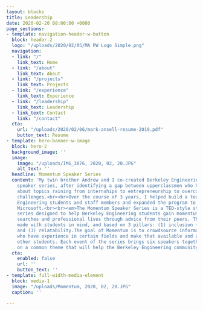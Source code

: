 ```yaml
---
layout: blocks
title: Leadership
date: 2020-02-20 08:00:00 +0000
page_sections:
- template: navigation-header-w-button
  block: header-2
  logo: "/uploads/2020/02/05/MA PW Logo Simple.png"
  navigation:
  - link: "/"
    link_text: Home
  - link: "/about"
    link_text: About
  - link: "/projects"
    link_text: Projects
  - link: "/experience"
    link_text: Experience
  - link: "/leadership"
    link_text: Leadership
  - link_text: Contact
    link: "/contact"
  cta:
    url: "/uploads/2020/02/06/mark-ansell-resume-2019.pdf"
    button_text: Resume
- template: hero-banner-w-image
  block: hero-2
  background_image: ''
  image:
    image: "/uploads/IMG_3876, 2020, 02, 20.JPG"
    alt_text: ''
  headline: Momentum Speaker Series
  content: 'My twin brother Andrew and I co-created Berkeley Engineering''s 1st student
    speaker series, after identifying a gap between upperclassmen who had knowledge
    about topics raining from internships to entrepreneurship to overcoming tough
    challenges.<br><br>Over the course of 3 years, I helped build a team of 10 Berkeley
    Engineering students and staff members and expanded the program to UC Davis and
    Microsoft.<br><br><em>The Momentum Speaker Series is a TED-style student speaker
    series designed to help Berkeley Engineering students gain momentum in their career
    searches and professional lives through advice from their peers. The series is
    made with students in mind, and based on 3 pillars: (1) inclusion (2) information
    and (3) relatability.The goal of Momentum is to crowdsource information from peers
    who have experience in certain fields and make that available and applicable to
    other students. Each event of the series brings six speakers together and focuses
    on a common theme that will help the Berkeley Engineering community.</em>'
  cta:
    enabled: false
    url: ''
    button_text: ''
- template: full-width-media-element
  block: media-1
  image: "/uploads/Momentum, 2020, 02, 20.JPG"
  caption: ''

---
```

